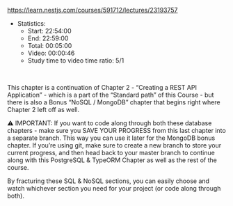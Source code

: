 https://learn.nestjs.com/courses/591712/lectures/23193757

- Statistics:
  - Start: 22:54:00
  - End: 22:59:00
  - Total: 00:05:00
  - Video: 00:00:46
  - Study time to video time ratio: 5/1

</br>

This chapter is a continuation of Chapter 2 - “Creating a REST API Application” - which is a part of the “Standard path” of this Course - but there is also a Bonus “NoSQL / MongoDB” chapter that begins right where Chapter 2 left off as well.

⚠️ IMPORTANT: If you want to code along through both these database chapters - make sure you SAVE YOUR PROGRESS from this last chapter into a separate branch. This way you can use it later for the MongoDB bonus chapter.
If you’re using git, make sure to create a new branch to store your current progress, and then head back to your master branch to continue along with this PostgreSQL & TypeORM Chapter as well as the rest of the course.

By fracturing these SQL & NoSQL sections, you can easily choose and watch whichever section you need for your project (or code along through both).
